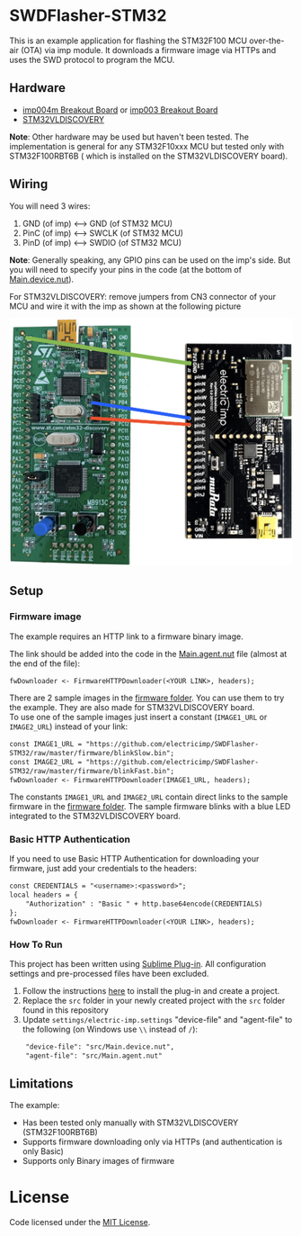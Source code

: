 # SWDFlasher-STM32 #

This is an example application for flashing the STM32F100 MCU over-the-air (OTA) via imp module. 
It downloads a firmware image via HTTPs and uses the SWD protocol to program the MCU.

## Hardware ##

- [imp004m Breakout Board](https://store.electricimp.com/products/imp004m-breakout-board?variant=33852062354) or [imp003 Breakout Board](https://store.electricimp.com/products/imp003-breakout-board?variant=31162918482)
- [STM32VLDISCOVERY](https://www.st.com/en/evaluation-tools/stm32vldiscovery.html)

**Note**: Other hardware may be used but haven't been tested. The implementation is general for any STM32F10xxx MCU but tested only with STM32F100RBT6B ( which is installed on the STM32VLDISCOVERY board).

## Wiring ##

You will need 3 wires:
1) GND (of imp) <&mdash;> GND (of STM32 MCU)
2) PinC (of imp) <&mdash;> SWCLK (of STM32 MCU)
3) PinD (of imp) <&mdash;> SWDIO (of STM32 MCU)

**Note**: Generally speaking, any GPIO pins can be used on the imp's side. But you will need to specify your pins in the code (at the bottom of [Main.device.nut](./src/Main.device.nut)).

For STM32VLDISCOVERY: remove jumpers from CN3 connector of your MCU and wire it with the imp as shown at the following picture

![STM32VLDISCOVERY Wiring](./imgs/Wiring.png)

## Setup ##

### Firmware image ###

The example requires an HTTP link to a firmware binary image.

The link should be added into the code in the [Main.agent.nut](./src/Main.agent.nut) file (almost at the end of the file):
```squirrel
fwDownloader <- FirmwareHTTPDownloader(<YOUR LINK>, headers);
```

There are 2 sample images in the [firmware folder](./firmware/). You can use them to try the example. They are also made for STM32VLDISCOVERY board. \
To use one of the sample images just insert a constant (`IMAGE1_URL` or `IMAGE2_URL`) instead of your link:
```squirrel
const IMAGE1_URL = "https://github.com/electricimp/SWDFlasher-STM32/raw/master/firmware/blinkSlow.bin";
const IMAGE2_URL = "https://github.com/electricimp/SWDFlasher-STM32/raw/master/firmware/blinkFast.bin";
fwDownloader <- FirmwareHTTPDownloader(IMAGE1_URL, headers);
```
The constants `IMAGE1_URL` and `IMAGE2_URL` contain direct links to the sample firmware in the [firmware folder](./firmware/).
The sample firmware blinks with a blue LED integrated to the STM32VLDISCOVERY board.

### Basic HTTP Authentication ###

If you need to use Basic HTTP Authentication for downloading your firmware, just add your credentials to the headers:
```squirrel
const CREDENTIALS = "<username>:<password>";
local headers = {
    "Authorization" : "Basic " + http.base64encode(CREDENTIALS)
};
fwDownloader <- FirmwareHTTPDownloader(<YOUR LINK>, headers);
```

### How To Run ###

This project has been written using [Sublime Plug-in](https://github.com/electricimp/ElectricImp-Sublime). All configuration settings and pre-processed files have been excluded.
1. Follow the instructions [here](https://github.com/electricimp/ElectricImp-Sublime#installation) to install the plug-in and create a project.
1. Replace the `src` folder in your newly created project with the `src` folder found in this repository
1. Update `settings/electric-imp.settings` "device-file" and "agent-file" to the following (on Windows use `\\` instead of `/`):

```
    "device-file": "src/Main.device.nut",
    "agent-file": "src/Main.agent.nut"
```

## Limitations ##

The example:
- Has been tested only manually with STM32VLDISCOVERY (STM32F100RBT6B)
- Supports firmware downloading only via HTTPs (and authentication is only Basic)
- Supports only Binary images of firmware

# License #

Code licensed under the [MIT License](./LICENSE).
